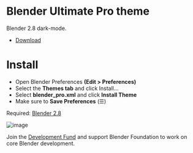 # Blender Ultimate Pro theme
Blender 2.8 dark-mode.
* [Download](https://github.com/Readock/blender_pro-theme/releases/download/v1.0/blender_pro.xml)


# Install
* Open Blender Preferences **(Edit > Preferences)**
* Select the **Themes tab** and click Install…
* Select **blender_pro.xml** and click **Install Theme**
* Make sure to **Save Preferences** (&#9776;)

Required: [Blender 2.8](https://www.blender.org/download/)

![image](https://github.com/Readock/blender_pro-theme/blob/master/preview.png "preview")

Join the [Development Fund](https://fund.blender.org) and support Blender Foundation to work on core Blender development.